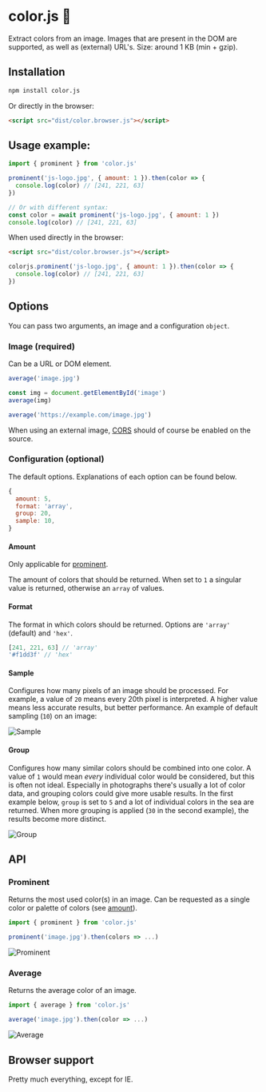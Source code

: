 # color.js 🎨

Extract colors from an image. Images that are present in the DOM are supported, as well as (external) URL's. Size: around 1 KB (min + gzip).

## Installation

```sh
npm install color.js
```

Or directly in the browser:

```html
<script src="dist/color.browser.js"></script>
```

## Usage example:

```js
import { prominent } from 'color.js'

prominent('js-logo.jpg', { amount: 1 }).then(color => {
  console.log(color) // [241, 221, 63]
})

// Or with different syntax:
const color = await prominent('js-logo.jpg', { amount: 1 })
console.log(color) // [241, 221, 63]
```

When used directly in the browser:

```html
<script src="dist/color.browser.js"></script>
```

```js
colorjs.prominent('js-logo.jpg', { amount: 1 }).then(color => {
  console.log(color) // [241, 221, 63]
})
```

## Options

You can pass two arguments, an image and a configuration `object`.

### Image (required)

Can be a URL or DOM element.

```js
average('image.jpg')
```

```js
const img = document.getElementById('image')
average(img)
```

```js
average('https://example.com/image.jpg')
```

When using an external image, [CORS](https://enable-cors.org/) should of course be enabled on the source.

### Configuration (optional)

The default options. Explanations of each option can be found below.

```js
{
  amount: 5,
  format: 'array',
  group: 20,
  sample: 10,
}
```

#### Amount

Only applicable for [prominent](#prominent).

The amount of colors that should be returned. When set to `1` a singular value is returned, otherwise an `array` of values.

#### Format

The format in which colors should be returned. Options are `'array'` (default) and `'hex'`.

```js
[241, 221, 63] // 'array'
'#f1dd3f' // 'hex'
```

#### Sample

Configures how many pixels of an image should be processed. For example, a value of `20` means every 20th pixel is interpreted. A higher value means less accurate results, but better performance. An example of default sampling (`10`) on an image:

![Sample](img/sample.jpg)

#### Group

Configures how many similar colors should be combined into one color. A value of `1` would mean _every_ individual color would be considered, but this is often not ideal. Especially in photographs there's usually a lot of color data, and grouping colors could give more usable results. In the first example below, `group` is set to `5` and a lot of individual colors in the sea are returned. When more grouping is applied (`30` in the second example), the results become more distinct.

![Group](img/group.jpg)

## API

### Prominent

Returns the most used color(s) in an image. Can be requested as a single color or palette of colors (see [amount](#amount)).

```js
import { prominent } from 'color.js'

prominent('image.jpg').then(colors => ...)
```

![Prominent](img/prominent.jpg)

### Average

Returns the average color of an image.

```js
import { average } from 'color.js'

average('image.jpg').then(color => ...)
```

![Average](img/average.jpg)

## Browser support

Pretty much everything, except for IE.
